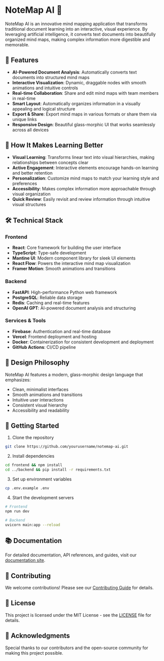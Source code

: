 # NoteMap AI 🧠

NoteMap AI is an innovative mind mapping application that transforms traditional document learning into an interactive, visual experience. By leveraging artificial intelligence, it converts text documents into beautifully organized mind maps, making complex information more digestible and memorable.

## 🌟 Features

- **AI-Powered Document Analysis**: Automatically converts text documents into structured mind maps
- **Interactive Visualization**: Dynamic, draggable nodes with smooth animations and intuitive controls
- **Real-time Collaboration**: Share and edit mind maps with team members in real-time
- **Smart Layout**: Automatically organizes information in a visually appealing and logical structure
- **Export & Share**: Export mind maps in various formats or share them via unique links
- **Responsive Design**: Beautiful glass-morphic UI that works seamlessly across all devices

## 🚀 How It Makes Learning Better

- **Visual Learning**: Transforms linear text into visual hierarchies, making relationships between concepts clear
- **Active Engagement**: Interactive elements encourage hands-on learning and better retention
- **Personalization**: Customize mind maps to match your learning style and preferences
- **Accessibility**: Makes complex information more approachable through visual organization
- **Quick Review**: Easily revisit and review information through intuitive visual structures

## 🛠️ Technical Stack

### Frontend
- **React**: Core framework for building the user interface
- **TypeScript**: Type-safe development
- **Mantine UI**: Modern component library for sleek UI elements
- **React Flow**: Powers the interactive mind map visualization
- **Framer Motion**: Smooth animations and transitions

### Backend
- **FastAPI**: High-performance Python web framework
- **PostgreSQL**: Reliable data storage
- **Redis**: Caching and real-time features
- **OpenAI GPT**: AI-powered document analysis and structuring

### Services & Tools
- **Firebase**: Authentication and real-time database
- **Vercel**: Frontend deployment and hosting
- **Docker**: Containerization for consistent development and deployment
- **GitHub Actions**: CI/CD pipeline

## 🎨 Design Philosophy

NoteMap AI features a modern, glass-morphic design language that emphasizes:
- Clean, minimalist interfaces
- Smooth animations and transitions
- Intuitive user interactions
- Consistent visual hierarchy
- Accessibility and readability

## 🔧 Getting Started

1. Clone the repository
```bash
git clone https://github.com/yourusername/notemap-ai.git
```

2. Install dependencies
```bash
cd frontend && npm install
cd ../backend && pip install -r requirements.txt
```

3. Set up environment variables
```bash
cp .env.example .env
```

4. Start the development servers
```bash
# Frontend
npm run dev

# Backend
uvicorn main:app --reload
```

## 📚 Documentation

For detailed documentation, API references, and guides, visit our [documentation site](https://docs.notemap.ai).

## 🤝 Contributing

We welcome contributions! Please see our [Contributing Guide](CONTRIBUTING.md) for details.

## 📄 License

This project is licensed under the MIT License - see the [LICENSE](LICENSE) file for details.

## 🙏 Acknowledgments

Special thanks to our contributors and the open-source community for making this project possible. 